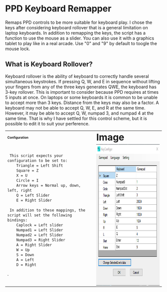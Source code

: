 # PPD Keyboard Remapper
Remaps PPD controls to be more suitable for keyboard play. I chose the keys after considering keyboard rollover that is a general limitation on laptop keyboards. In addition to remapping the keys, the script has a function to use the mouse as a slider. You can also use it with a graphics tablet to play like in a real arcade. Use "0" and "9" by default to toogle the mouse lock.

**What is Keyboard Rollover?**
----------------------------------------------------------------------------------------------------------------------------
Keyboard rollover is the ability of keyboard to correctly handle several simultaneous keystrokes. If pressing Q, W, and E in sequence without lifting your fingers from any of the three keys generates QWE, the keyboard has 3-key rollover. This is important to consider because PPD requires at times 5 inputs at once. On laptops or some keyboards it is common to be unable to accept more than 3 keys. Distance from the keys may also be a factor. A keyboard may not be able to accept Q, W, E, and R at the same time. However, it may be able to accept Q, W, numpad 3, and numpad 4 at the same time. That is why I have settled for this control scheme, but it is possible to edit it to suit your perference.
               
<table border="0">
 <tr>
    <td><b style="font-size:10px">Configuration</b></td>
    <td><b style="font-size:30px">Image</b></td>
 </tr>
 <tr>
    <td>
     
     This script expects your configuration to be set to: 
        Triangle = Left Shift 
        Square = Z  
        X = U  
        Circle = I  
        Arrow keys = Normal up, down, left, right  
        Q = Left Slider  
        E = Right Slider
     
     In addition to these mappings, the script will set the following bindings:
        Caplock = Left slider  
        Numpad1 = Left Slider  
        Numpad2 = Left Slider  
        Numpad3 = Right Slider  
        A = Right Slider  
        W = Up  
        S = Down  
        A = Left  
        D = Right
.
    <td><img src="https://github.com/Kttra/PPD-Keyboard-Remapper/blob/main/remapper.png" align="right" alt="4" width = 372px height = 456px>
 </tr>
</table>

